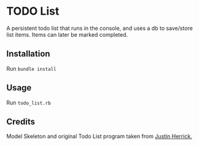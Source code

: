 # TODO List

A persistent todo list that runs in the console, and uses a db to save/store list items. Items can later be marked completed.

## Installation

Run `bundle install`

## Usage

Run `todo_list.rb`

## Credits

Model Skeleton and original Todo List program taken from <a href="https://github.com/jah2488">Justin Herrick.</a>
